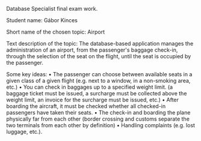 Database Specialist final exam work.

Student name:
Gábor Kinces

Short name of the chosen topic:
Airport

Text description of the topic:
The database-based application manages the administration of an airport, from the passenger's baggage check-in, through the selection of the seat on the flight, until the seat is occupied by the passenger.

Some key ideas:
• The passenger can choose between available seats in a given class of a given flight (e.g. next to a window, in a non-smoking area, etc.)
• You can check in baggages up to a specified weight limit. (a baggage ticket must be issued, a surcharge must be collected above the weight limit, an invoice for the surcharge must be issued, etc.)
• After boarding the aircraft, it must be checked whether all checked-in passengers have taken their seats.
• The check-in and boarding the plane physically far from each other (border crossing and customs separate the two terminals from each other by definition)
• Handling complaints (e.g. lost luggage, etc.).
